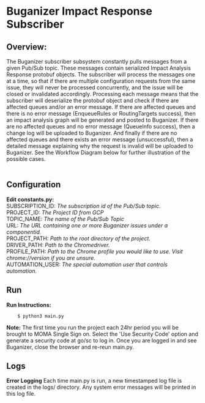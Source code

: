 # Buganizer Impact Response Subscriber

## **Overview:**
The Buganizer subscriber subsystem constantly pulls messages from a given Pub/Sub topic. These messages contain serialized Impact Analysis Response protobuf objects. The subscriber will process the messages one at a time, so that if there are multiple configuration requests from the same issue, they will never be processed concurrently, and the issue will be closed or invalidated accordingly. Processing each message means that the subscriber will deserialize the protobuf object and check if there are affected queues and/or an error message. If there are affected queues and there is no error message (EnqueueRules or RoutingTargets success), then an impact analysis graph will be generated and posted to Buganizer. If there are no affected queues and no error message (QueueInfo success), then a change log will be uploaded to Buganizer. And finally if there are no affected queues and there exists an error message (unsuccessful), then a detailed message explaining why the request is invalid will be uploaded to Buganizer. See the Workflow Diagram below for further illustration of the possible cases. <br/><br/>


**Configuration**
-------------------------------------------------------------------------------

**Edit constants.py:**<br/>
SUBSCRIPTION_ID: *The subscription id of the Pub/Sub topic.*<br/>
PROJECT_ID: *The Project ID from GCP*<br/>
TOPIC_NAME: *The name of the Pub/Sub Topic* <br/>
URL: *The URL containing one or more Buganizer issues under a componentid.*<br/>
PROJECT_PATH: *Path to the root directory of the project.* <br/>
DRIVER_PATH: *Path to the Chromedriver.*<br/>
PROFILE_PATH: *Path to the Chrome profile you would like to use. Visit chrome://version if you are unsure.*<br/>
AUTOMATION_USER: *The special automation user that controls automation.*<br/>

**Run**
-------------------------------------------------------------------------------

**Run Instructions:**

        $ python3 main.py


**Note:** The first time you run the project each 24hr period you will be brought to MOMA Single Sign on. Select the 'Use Security Code' option and generate a security code at go/sc to log in. Once you are logged in and see Buganizer, close the browser and re-reun main.py.

**Logs**
-------------------------------------------------------------------------------


**Error Logging** Each time main.py is run, a new timestamped log file is created in the logs/ directory. Any system error messages will be printed in this log file.